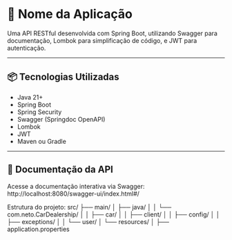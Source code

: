 # 🚀 Nome da Aplicação

Uma API RESTful desenvolvida com Spring Boot, utilizando Swagger para documentação, Lombok para simplificação de código, e JWT para autenticação.

---

## 📦 Tecnologias Utilizadas

- Java 21+
- Spring Boot
- Spring Security
- Swagger (Springdoc OpenAPI)
- Lombok
- JWT
- Maven ou Gradle

---

## 📄 Documentação da API

Acesse a documentação interativa via Swagger:
http://localhost:8080/swagger-ui/index.html#/

Estrutura do projeto:
src/
├── main/
│   ├── java/
│   │   └── com.neto.CarDealership/
│   │       ├── car/
│   │       ├── client/
│   │       ├── config/
│   │       ├── exceptions/
│   │       └── user/
│   └── resources/
│       ├── application.properties
